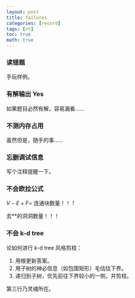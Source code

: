```yaml
---
layout: post
title: failures
categories: [record]
tags: [nt]
toc: true
math: true
---
```


### 读错题

手玩样例。

### 有解输出 Yes

如果题目必然有解，容易漏看……

### 不测内存占用

虽然但是，随手的事……

### 忘删调试信息

写个注释提醒一下。

### 不会欧拉公式

$V-E+F=$ 连通块数量！！！

去**的洞洞数量！！！

### 不会 k-d tree

论如何进行 k-d tree 风格剪枝：
1. 用根更新答案。
2. 用子树的神必信息（如包围矩形）毛估估下界。
3. 递归到子树，优先前往下界较小的一侧，并剪枝。

第三行乃灵魂所在。


